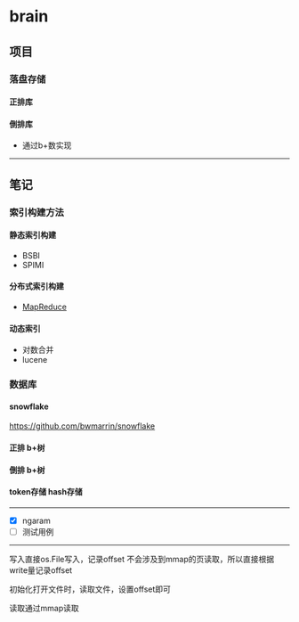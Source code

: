 # brain

## 项目

### 落盘存储

#### 正排库


#### 倒排库

* 通过b+数实现


-------

## 笔记

### 索引构建方法

#### 静态索引构建

* BSBI
* SPIMI

#### 分布式索引构建

* [MapReduce](https://static.googleusercontent.com/media/research.google.com/zh-CN//archive/bigtable-osdi06.pdf)

#### 动态索引

* 对数合并
* lucene



### 数据库

#### snowflake
https://github.com/bwmarrin/snowflake

#### 正排 b+树

#### 倒排 b+树 

#### token存储  hash存储


---

- [x] ngaram
- [ ] 测试用例

---

写入直接os.File写入，记录offset 不会涉及到mmap的页读取，所以直接根据write量记录offset

初始化打开文件时，读取文件，设置offset即可

读取通过mmap读取

